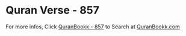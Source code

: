 # Quran Verse - 857 

For more infos, Click [QuranBookk - 857](https://www.quranbookk.com/quran/search?q=857) to Search at [QuranBookk.com](http://quranbookk.com/)